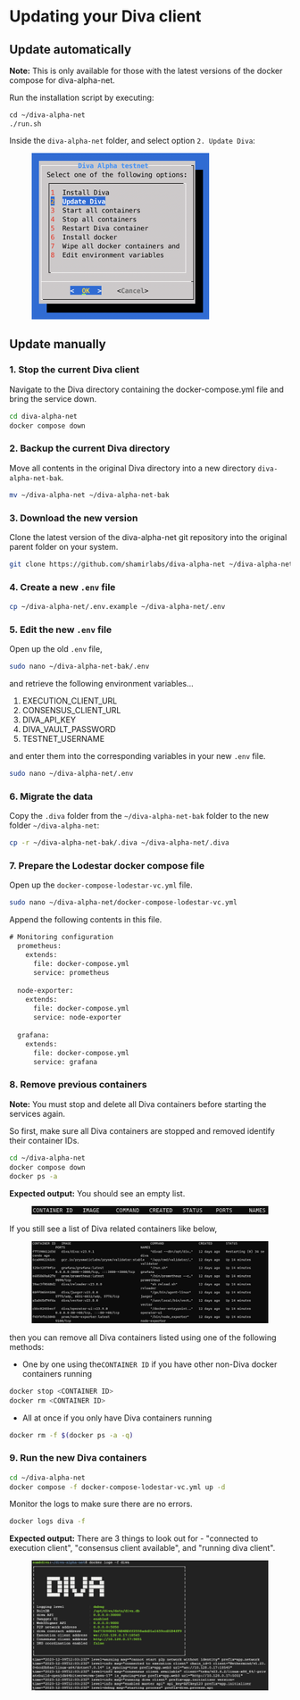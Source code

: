 # Updating your Diva client

## Update automatically

**Note:** This is only available for those with the latest versions of the docker compose for diva-alpha-net.

Run the installation script by executing:

```
cd ~/diva-alpha-net
./run.sh
```

Inside the `diva-alpha-net` folder, and select option `2. Update Diva`:

<figure><img src="../.gitbook/assets/image (26).png" alt="" width="318"><figcaption></figcaption></figure>

## Update manually

### 1. Stop the current Diva client

Navigate to the Diva directory containing the docker-compose.yml file and bring the service down.

```sh
cd diva-alpha-net
docker compose down
```

### 2. Backup the current Diva directory

Move all contents in the original Diva directory into a new directory `diva-alpha-net-bak`.

```sh
mv ~/diva-alpha-net ~/diva-alpha-net-bak
```

### 3. Download the new version&#x20;

Clone the latest version of the diva-alpha-net git repository into the original parent folder on your system.

```sh
git clone https://github.com/shamirlabs/diva-alpha-net ~/diva-alpha-net
```

### 4. Create a new `.env` file

```sh
cp ~/diva-alpha-net/.env.example ~/diva-alpha-net/.env 
```

### 5. Edit the new `.env` file

Open up the old `.env` file,

```sh
sudo nano ~/diva-alpha-net-bak/.env
```

and retrieve the following environment variables...

1. EXECUTION\_CLIENT\_URL
2. CONSENSUS\_CLIENT\_URL
3. DIVA\_API\_KEY
4. DIVA\_VAULT\_PASSWORD
5. TESTNET\_USERNAME

and enter them into the corresponding variables in your new `.env` file.

```sh
sudo nano ~/diva-alpha-net/.env
```

### 6. Migrate the data

Copy the `.diva` folder from the `~/diva-alpha-net-bak` folder to the new folder `~/diva-alpha-net`:

```sh
cp -r ~/diva-alpha-net-bak/.diva ~/diva-alpha-net/.diva
```

### 7. Prepare the Lodestar docker compose file

Open up the `docker-compose-lodestar-vc.yml` file.

```sh
sudo nano ~/diva-alpha-net/docker-compose-lodestar-vc.yml
```

Append the following contents in this file.

```
# Monitoring configuration
  prometheus:
    extends:
      file: docker-compose.yml
      service: prometheus

  node-exporter:
    extends:
      file: docker-compose.yml
      service: node-exporter

  grafana:
    extends:
      file: docker-compose.yml
      service: grafana
```

### 8. Remove previous containers

**Note:** You must stop and delete all Diva containers before starting the services again.

So first, make sure all Diva containers are stopped and removed identify their container IDs. &#x20;

```sh
cd ~/diva-alpha-net
docker compose down
docker ps -a
```

**Expected output:** You should see an empty list.&#x20;

<figure><img src="../.gitbook/assets/image (28).png" alt=""><figcaption></figcaption></figure>

If you still see a list of Diva related containers like below,

<figure><img src="../.gitbook/assets/image (27).png" alt=""><figcaption></figcaption></figure>

then you can remove all Diva containers listed using one of the following methods:

* One by one using the`CONTAINER ID` if you have other non-Diva docker containers running

```sh
docker stop <CONTAINER ID>
docker rm <CONTAINER ID>
```

* All at once if you only have Diva containers running

```sh
docker rm -f $(docker ps -a -q)
```

### 9. Run the new Diva containers

```sh
cd ~/diva-alpha-net
docker compose -f docker-compose-lodestar-vc.yml up -d
```

Monitor the logs to make sure there are no errors.

```sh
docker logs diva -f
```

**Expected output:** There are 3 things to look out for - "connected to execution client", "consensus client available", and "running diva client".

<figure><img src="../.gitbook/assets/image (29).png" alt=""><figcaption></figcaption></figure>
